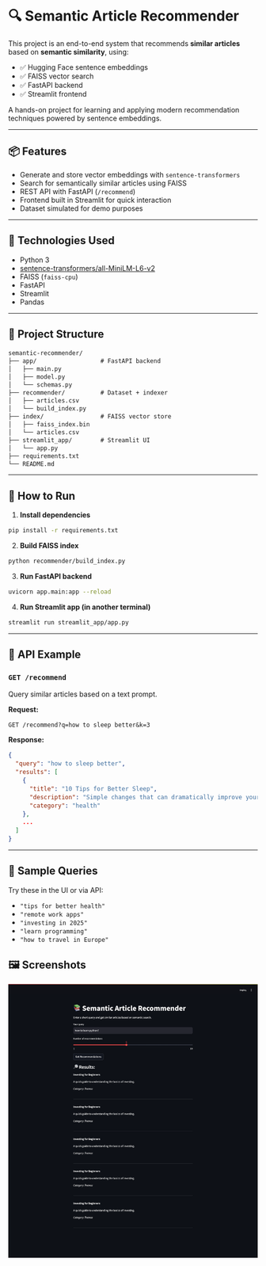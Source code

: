 # 🔍 Semantic Article Recommender

This project is an end-to-end system that recommends **similar articles** based on **semantic similarity**, using:

- ✅ Hugging Face sentence embeddings
- ✅ FAISS vector search
- ✅ FastAPI backend
- ✅ Streamlit frontend

A hands-on project for learning and applying modern recommendation techniques powered by sentence embeddings.

---

## 📦 Features

- Generate and store vector embeddings with `sentence-transformers`
- Search for semantically similar articles using FAISS
- REST API with FastAPI (`/recommend`)
- Frontend built in Streamlit for quick interaction
- Dataset simulated for demo purposes

---

## 🧠 Technologies Used

- Python 3
- [sentence-transformers/all-MiniLM-L6-v2](https://huggingface.co/sentence-transformers/all-MiniLM-L6-v2)
- FAISS (`faiss-cpu`)
- FastAPI
- Streamlit
- Pandas

---

## 📁 Project Structure

```
semantic-recommender/
├── app/                  # FastAPI backend
│   ├── main.py
│   ├── model.py
│   └── schemas.py
├── recommender/          # Dataset + indexer
│   ├── articles.csv
│   └── build_index.py
├── index/                # FAISS vector store
│   ├── faiss_index.bin
│   └── articles.csv
├── streamlit_app/        # Streamlit UI
│   └── app.py
├── requirements.txt
└── README.md
```

---

## 🚀 How to Run

1. **Install dependencies**

```bash
pip install -r requirements.txt
```

2. **Build FAISS index**

```bash
python recommender/build_index.py
```

3. **Run FastAPI backend**

```bash
uvicorn app.main:app --reload
```

4. **Run Streamlit app (in another terminal)**

```bash
streamlit run streamlit_app/app.py
```

---

## 🔎 API Example

### `GET /recommend`

Query similar articles based on a text prompt.

**Request:**

```
GET /recommend?q=how to sleep better&k=3
```

**Response:**

```json
{
  "query": "how to sleep better",
  "results": [
    {
      "title": "10 Tips for Better Sleep",
      "description": "Simple changes that can dramatically improve your rest.",
      "category": "health"
    },
    ...
  ]
}
```

---

## 🧪 Sample Queries

Try these in the UI or via API:

- `"tips for better health"`
- `"remote work apps"`
- `"investing in 2025"`
- `"learn programming"`
- `"how to travel in Europe"`

## 🖼️ Screenshots

![Chat Response](assets/screenshot.png)